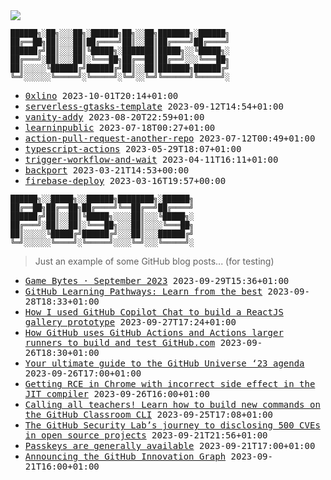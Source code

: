 <img src="https://github-profile-trophy.vercel.app/?username=0xlino&theme=onedark"/>

```
██████╗░██╗░░░██╗░██████╗██╗░░██╗███████╗░██████╗
██╔══██╗██║░░░██║██╔════╝██║░░██║██╔════╝██╔════╝
██████╔╝██║░░░██║╚█████╗░███████║█████╗░░╚█████╗░
██╔═══╝░██║░░░██║░╚═══██╗██╔══██║██╔══╝░░░╚═══██╗
██║░░░░░╚██████╔╝██████╔╝██║░░██║███████╗██████╔╝
╚═╝░░░░░░╚═════╝░╚═════╝░╚═╝░░╚═╝╚══════╝╚═════╝░
```

<!-- PUSHES:START -->

- <samp>[0xlino](https://github.com/0xlino/0xlino) <kbd>2023-10-01T20:14+01:00</kbd></samp>
- <samp>[serverless-gtasks-template](https://github.com/0xlino/serverless-gtasks-template) <kbd>2023-09-12T14:54+01:00</kbd></samp>
- <samp>[vanity-addy](https://github.com/0xlino/vanity-addy) <kbd>2023-08-20T22:59+01:00</kbd></samp>
- <samp>[learninpublic](https://github.com/0xlino/learninpublic) <kbd>2023-07-18T00:27+01:00</kbd></samp>
- <samp>[action-pull-request-another-repo](https://github.com/0xlino/action-pull-request-another-repo) <kbd>2023-07-12T00:49+01:00</kbd></samp>
- <samp>[typescript-actions](https://github.com/0xlino/typescript-actions) <kbd>2023-05-29T18:07+01:00</kbd></samp>
- <samp>[trigger-workflow-and-wait](https://github.com/0xlino/trigger-workflow-and-wait) <kbd>2023-04-11T16:11+01:00</kbd></samp>
- <samp>[backport](https://github.com/0xlino/backport) <kbd>2023-03-21T14:53+00:00</kbd></samp>
- <samp>[firebase-deploy](https://github.com/0xlino/firebase-deploy) <kbd>2023-03-16T19:57+00:00</kbd></samp>

<!-- PUSHES:END -->

```
██████╗░░█████╗░░██████╗████████╗░██████╗
██╔══██╗██╔══██╗██╔════╝╚══██╔══╝██╔════╝
██████╔╝██║░░██║╚█████╗░░░░██║░░░╚█████╗░
██╔═══╝░██║░░██║░╚═══██╗░░░██║░░░░╚═══██╗
██║░░░░░╚█████╔╝██████╔╝░░░██║░░░██████╔╝
╚═╝░░░░░░╚════╝░╚═════╝░░░░╚═╝░░░╚═════╝░
```

> Just an example of some GitHub blog posts... (for testing)

<!-- POSTS:START -->

- <samp>[Game Bytes · September 2023](https://github.blog/2023-09-29-game-bytes/) <kbd>2023-09-29T15:36+01:00</kbd></samp>
- <samp>[GitHub Learning Pathways: Learn from the best](https://github.blog/2023-09-28-github-learning-pathways-learn-from-the-best/) <kbd>2023-09-28T18:33+01:00</kbd></samp>
- <samp>[How I used GitHub Copilot Chat to build a ReactJS gallery prototype](https://github.blog/2023-09-27-how-i-used-github-copilot-chat-to-build-a-reactjs-gallery-prototype/) <kbd>2023-09-27T17:24+01:00</kbd></samp>
- <samp>[How GitHub uses GitHub Actions and Actions larger runners to build and test GitHub.com](https://github.blog/2023-09-26-how-github-uses-github-actions-and-actions-larger-runners-to-build-and-test-github-com/) <kbd>2023-09-26T18:30+01:00</kbd></samp>
- <samp>[Your ultimate guide to the GitHub Universe ‘23 agenda](https://github.blog/2023-09-26-your-ultimate-guide-to-the-github-universe-23-agenda/) <kbd>2023-09-26T17:00+01:00</kbd></samp>
- <samp>[Getting RCE in Chrome with incorrect side effect in the JIT compiler](https://github.blog/2023-09-26-getting-rce-in-chrome-with-incorrect-side-effect-in-the-jit-compiler/) <kbd>2023-09-26T16:00+01:00</kbd></samp>
- <samp>[Calling all teachers! Learn how to build new commands on the GitHub Classroom CLI](https://github.blog/2023-09-25-calling-all-teachers-learn-how-to-build-new-commands-on-the-github-classroom-cli/) <kbd>2023-09-25T17:08+01:00</kbd></samp>
- <samp>[The GitHub Security Lab’s journey to disclosing 500 CVEs in open source projects](https://github.blog/2023-09-21-the-github-security-labs-journey-to-disclosing-500-cves-in-open-source-projects/) <kbd>2023-09-21T21:56+01:00</kbd></samp>
- <samp>[Passkeys are generally available](https://github.blog/2023-09-21-passkeys-are-generally-available/) <kbd>2023-09-21T17:00+01:00</kbd></samp>
- <samp>[Announcing the GitHub Innovation Graph](https://github.blog/2023-09-21-announcing-the-github-innovation-graph/) <kbd>2023-09-21T16:00+01:00</kbd></samp>

<!-- POSTS:END -->
